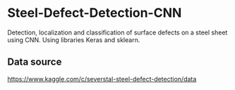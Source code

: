 # Steel-Defect-Detection-CNN
Detection, localization and classification of surface defects on a steel sheet using CNN. Using libraries Keras and sklearn.


## Data source
https://www.kaggle.com/c/severstal-steel-defect-detection/data
